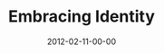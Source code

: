 ---
layout: message
category: message
series: "A Place at the Table"
title: "Embracing Identity"
date: 2012-02-11-00-00
message_id: 713
audio: "http://s3.amazonaws.com/crossroads-media/media/legacy/mp3/placeatthetable_01.mp3"
audio-duration: "42:42"
program: "http://s3.amazonaws.com/crossroads-media/media/legacy/documents/02_11-12_12Program.pdf"
description: "Chuck Mingo talks about how we view our identity&#58; as an abandoned orphan or treasured child of God."
video: "https://s3.amazonaws.com/crossroadsvideomessages/placeatthetable_01.mp4"
video-duration: "42:47"
video-image: "http://s3.amazonaws.com/crossroads-media/images/legacy/content/placeattable_01_still.jpg"
explicit: "N"
---